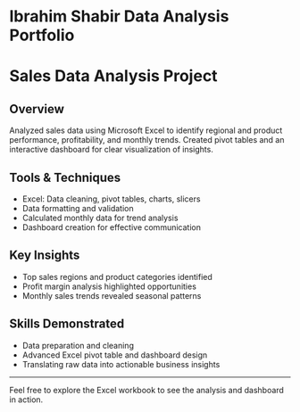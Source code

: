 # Ibrahim Shabir Data Analysis Portfolio

# Sales Data Analysis Project

## Overview  
Analyzed sales data using Microsoft Excel to identify regional and product performance, profitability, and monthly trends. Created pivot tables and an interactive dashboard for clear visualization of insights.

## Tools & Techniques  
- Excel: Data cleaning, pivot tables, charts, slicers  
- Data formatting and validation  
- Calculated monthly data for trend analysis  
- Dashboard creation for effective communication

## Key Insights  
- Top sales regions and product categories identified  
- Profit margin analysis highlighted opportunities  
- Monthly sales trends revealed seasonal patterns

## Skills Demonstrated  
- Data preparation and cleaning  
- Advanced Excel pivot table and dashboard design  
- Translating raw data into actionable business insights

---

Feel free to explore the Excel workbook to see the analysis and dashboard in action.
